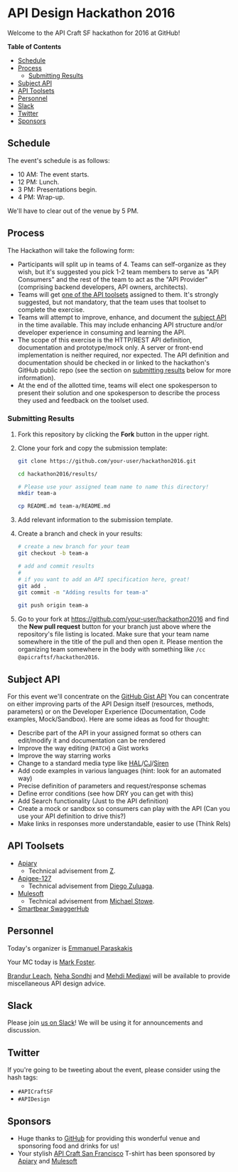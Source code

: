 # API Design Hackathon 2016

Welcome to the API Craft SF hackathon for 2016 at GitHub!

**Table of Contents**

* [Schedule](#schedule)
* [Process](#process)
    * [Submitting Results](#submitting-results)
* [Subject API](#subject-api)
* [API Toolsets](#api-toolsets)
* [Personnel](#personnel)
* [Slack](#slack)
* [Twitter](#twitter)
* [Sponsors](#sponsors)

## Schedule

The event's schedule is as follows:

* 10 AM: The event starts.
* 12 PM: Lunch.
* 3 PM: Presentations begin.
* 4 PM: Wrap-up.

We'll have to clear out of the venue by 5 PM.

## Process

The Hackathon will take the following form:

* Participants will split up in teams of 4. Teams can self-organize as they
  wish, but it's suggested you pick 1-2 team members to serve as "API
  Consumers" and the rest of the team to act as the "API Provider" (comprising
  backend developers, API owners, architects).
* Teams will get [one of the API toolsets](#api-toolsets) assigned to them.
  It's strongly suggested, but not mandatory, that the team uses that toolset to
  complete the exercise.
* Teams will attempt to improve, enhance, and document the [subject API](#subject-api) in the
  time available. This may include enhancing API structure and/or developer
  experience in consuming and learning the API.
* The scope of this exercise is the HTTP/REST API definition, documentation and
  prototype/mock only. A server or front-end implementation is neither
  required, nor expected. The API definition and documentation should be
  checked in or linked to the hackathon's GitHub public repo (see the section
  on [submitting results](submitting-results) below for more information).
* At the end of the allotted time, teams will elect one spokesperson to present
  their solution and one spokesperson to describe the process they used and
  feedback on the toolset used.

### Submitting Results

1. Fork this repository by clicking the **Fork** button in the upper right.
2. Clone your fork and copy the submission template:

    ``` sh
    git clone https://github.com/your-user/hackathon2016.git

    cd hackathon2016/results/

    # Please use your assigned team name to name this directory!
    mkdir team-a

    cp README.md team-a/README.md
    ```

3. Add relevant information to the submission template.
4. Create a branch and check in your results:

    ``` sh
    # create a new branch for your team
    git checkout -b team-a

    # add and commit results
    #
    # if you want to add an API specification here, great!
    git add .
    git commit -m "Adding results for team-a"

    git push origin team-a
    ```

5. Go to your fork at https://github.com/your-user/hackathon2016 and find the
   **New pull request** button for your branch just above where the
   repository's file listing is located. Make sure that your team name
   somewhere in the title of the pull and then open it. Please mention the
   organizing team somewhere in the body with something like `/cc
   @apicraftsf/hackathon2016`.

## Subject API
For this event we'll concentrate on the [GitHub Gist API](https://developer.github.com/v3/gists/)
You can concentrate on either improving parts of the API Design itself (resources, methods, parameters) or on the Developer Experience (Documentation, Code examples, Mock/Sandbox).
Here are some ideas as food for thought:
* Describe part of the API in your assigned format so others can edit/modify it and documentation can be rendered
* Improve the way editing (`PATCH`) a Gist works
* Improve the way starring works
* Change to a standard media type like [HAL](http://stateless.co/hal_specification.html)/[CJ](http://amundsen.com/media-types/collection/)/[Siren](https://github.com/kevinswiber/siren)
* Add code examples in various languages (hint: look for an automated way)
* Precise definition of parameters and request/response schemas
* Define error conditions (see how DRY you can get with this)
* Add Search functionality (Just to the API definition)
* Create a mock or sandbox so consumers can play with the API (Can you use your API definition to drive this?)
* Make links in responses more understandable, easier to use (Think Rels)

## API Toolsets

* [Apiary](https://apiary.io/)
    * Technical advisement from [Z](https://github.com/zdne).
* [Apigee-127](https://github.com/swagger-api/swagger-node)
    * Technical advisement from [Diego Zuluaga](https://github.com/dzuluaga).
* [Mulesoft](http://anypoint.mulesoft.com/)
    * Technical advisement from [Michael Stowe](https://github.com/mikestowe).
* [Smartbear SwaggerHub](https://swaggerhub.com/)

## Personnel

Today's organizer is [Emmanuel Paraskakis](https://github.com/paraskakis)

Your MC today is [Mark Foster](https://github.com/fosrias).

[Brandur Leach](https://github.com/brandur), [Neha Sondhi](https://github.com/neha3091) and [Mehdi Medjawi](https://github.com/Medjaw) will be available to provide
miscellaneous API design advice.

## Slack

Please join [us on Slack](http://apicraftsf.slack.com/)! We will be using it
for announcements and discussion.

## Twitter

If you're going to be tweeting about the event, please consider using the hash
tags:

* `#APICraftSF`
* `#APIDesign`

## Sponsors
* Huge thanks to [GitHub](https://github.com/) for providing this wonderful venue and sponsoring food and drinks for us!
* Your stylish [API Craft San Francisco](http://www.meetup.com/API-Craft-San-Francisco/) T-shirt has been sponsored by [Apiary](https://apiary.io/) and [Mulesoft](https://www.mulesoft.com/)
